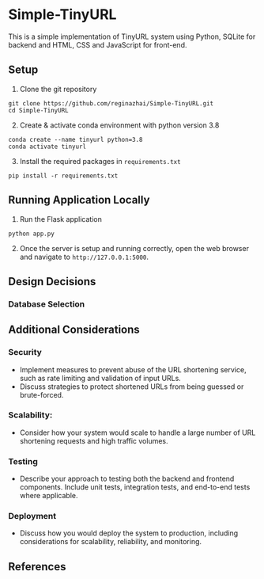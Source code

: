 # Simple-TinyURL
This is a simple implementation of TinyURL system using Python, SQLite for backend and HTML, CSS and JavaScript for front-end.

## Setup

1. Clone the git repository
```
git clone https://github.com/reginazhai/Simple-TinyURL.git
cd Simple-TinyURL
```

2. Create & activate conda environment with python version 3.8
```
conda create --name tinyurl python=3.8
conda activate tinyurl
```

3. Install the required packages in `requirements.txt`
```
pip install -r requirements.txt
```

## Running Application Locally

1. Run the Flask application
```
python app.py
```
2. Once the server is setup and running correctly, open the web browser and navigate to `http://127.0.0.1:5000`.

## Design Decisions

### Database Selection

### 

## Additional Considerations

### Security

- Implement measures to prevent abuse of the URL shortening service, such as rate limiting and validation of input URLs.
- Discuss strategies to protect shortened URLs from being guessed or brute-forced. 

### Scalability:
- Consider how your system would scale to handle a large number of URL shortening requests and high traffic volumes.

### Testing
- Describe your approach to testing both the backend and frontend components. Include unit tests, integration tests, and end-to-end tests where applicable.
### Deployment
- Discuss how you would deploy the system to production, including considerations for scalability, reliability, and monitoring.


## References
